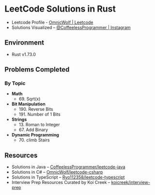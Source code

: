 # LeetCode Solutions in Rust

- Leetcode Profile - [OmnicWolf | Leetcode](https://leetcode.com/OmnicWolf/)
- Solutions Visualized – [@CoffeelessProgrammer | Instagram](https://www.instagram.com/coffeelessprogrammer/)

## Environment
- <span>Rust v1.73.0</span>

## Problems Completed

### By Topic

- **Math**
  - <span>69. Sqrt(x)</span>
- **Bit Manipulation**
  - <span>190. Reverse Bits</span>
  - <span>191. Number of 1 Bits</span>
- **Strings**
  - <span>13. Roman to Integer</span>
  - <span>67. Add Binary</span>
- **Dynamic Programming**
  - <span>70. climb Stairs</span>

## Resources

- Solutions in Java – [CoffeelessProgrammer/leetcode-java](https://github.com/CoffeelessProgrammer/leetcode-java)
- Solutions in C# – [OmnicWolf/leetcode-csharp](https://github.com/OmnicWolf/leetcode-csharp)
- Solutions in TypeScript – [Ryo112358/leetcode-typescript](https://github.com/Ryo112358/leetcode-typescript)
- Interview Prep Resources Curated by Koi Creek – [koicreek/interview-prep](https://github.com/koicreek/interview-prep)